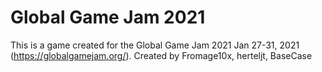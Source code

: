 # Global Game Jam 2021
This is a game created for the Global Game Jam 2021 Jan 27-31, 2021 (https://globalgamejam.org/).
Created by Fromage10x, herteljt, BaseCase
